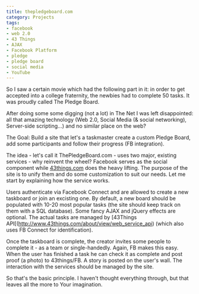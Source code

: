 ```yaml
---
title: thepledgeboard.com
category: Projects
tags:
- facebook
- web 2.0
- 43 Things
- AJAX
- Facebook Platform
- pledge
- pledge board
- social media
- YouTube
---
```


So I saw a certain movie which had the following part in it: in order to get accepted into a college fraternity, the newbies had to complete 50 tasks. It was proudly called The Pledge Board.

After doing some some digging (not a lot) in The Net I was left disappointed: all that amazing technology (Web 2.0, Social Media (& social networking), Server-side scripting...) and no similar place on the web?

The Goal: Build a site that let's a taskmaster create a custom Pledge Board, add some participants and follow their progress (FB integration).

The idea - let's call it ThePledgeBoard.com - uses two major, existing services - why reinvent the wheel? Facebook serves as the social component while [43things.com](http://43things.com) does the heavy lifting. The purpose of the site is to unify them and do some customization to suit our needs. Let me start by explaining how the service works.

Users authenticate via Facebook Connect and are allowed to create a new taskboard or join an excisting one. By default, a new board should be populated with 10-20 most popular tasks (the site should keep track on them with a SQL database). Some fancy AJAX and jQuery effects are optional. The actual tasks are managed by [43Things API[(http://www.43things.com/about/view/web_service_api) (which also uses FB Connect for identification). 

Once the taskboard is complete, the creator invites some people to complete it - as a team or single-handedly. Again, FB makes this easy. When the user has finished a task he can check it as complete and post proof (a photo) to 43things/FB. A story is posted on the user's wall. The interaction with the services should be managed by the site. 

So that's the basic principle. I haven't thought everything through, but that leaves all the more to Your imagination.
